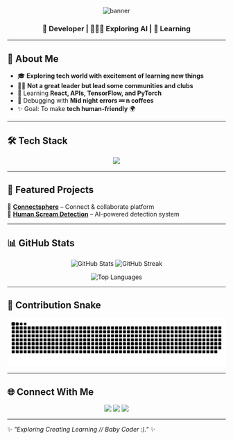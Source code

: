 <!-- Profile README for aditi-jr -->

<p align="center">
  <img src="https://capsule-render.vercel.app/api?type=waving&color=F772A1&height=200&section=header&text=Hey%20There%20👋%20I'm%20Aditi!&fontSize=40&fontColor=ffffff&fontAlignY=40" alt="banner"/>
</p>

<h3 align="center">👾 Developer | 🧘🏻‍♀️ Exploring AI | 🐾 Learning</h3>

---

## 🚀 About Me  

- 🎓 **Exploring tech world with excitement of learning new things**  
- 🧑‍💻 **Not a great leader but lead some communities and clubs**  
- 🌱 Learning **React, APIs, TensorFlow, and PyTorch**  
- 🎨 Debugging with **Mid night errors 💤 n coffees**  
- ✨ Goal: To make **tech human-friendly** 🌍  

---

## 🛠️ Tech Stack  

<p align="center">
  <img src="https://skillicons.dev/icons?i=python,cpp,java,javascript,react,nodejs,tensorflow,pytorch,docker,git,github,vscode&theme=light" />
</p>

---

## 📂 Featured Projects  

🔹 [**Connectsphere**](https://github.com/aditi-jr/connectsphere) – Connect & collaborate platform  
🔹 [**Human Scream Detection**](https://github.com/aditi-jr/Human_Scream_Detection_using_ml_and_deep_learning-main) – AI-powered detection system   

---

## 📊 GitHub Stats  

<p align="center">
  <img src="https://github-readme-stats.vercel.app/api?username=aditi-jr&show_icons=true&theme=rose_pine" alt="GitHub Stats" height="160"/>
  <img src="https://github-readme-streak-stats.herokuapp.com/?user=aditi-jr&theme=rose_pine" alt="GitHub Streak" height="160"/>
</p>

<p align="center">
  <img src="https://github-readme-stats.vercel.app/api/top-langs/?username=aditi-jr&layout=compact&theme=rose_pine" alt="Top Languages" />
</p>

---

## 🐍 Contribution Snake  

<p align="center">
  <img src="https://raw.githubusercontent.com/Platane/snk/output/github-contribution-grid-snake-dark.svg" alt="snake animation"/>
</p>

---

## 🌐 Connect With Me  

<p align="center">
  <a href="mailto:aditijr18@gmail.com"><img src="https://img.icons8.com/?size=512&id=37246&format=png" width="40" /></a>
  <a href="https://www.linkedin.com/in/aditijr/"><img src="https://img.icons8.com/?size=512&id=13930&format=png" width="40" /></a>
  <a href="https://x.com/aditiijr?t=qGevk4oVVEuIiHH2URFvLw&s=09"><img src="https://img.icons8.com/?size=512&id=437&format=png" width="40" /></a>
</p>

---

✨ *"Exploring Creating Learning // Baby Coder :)."* ✨
